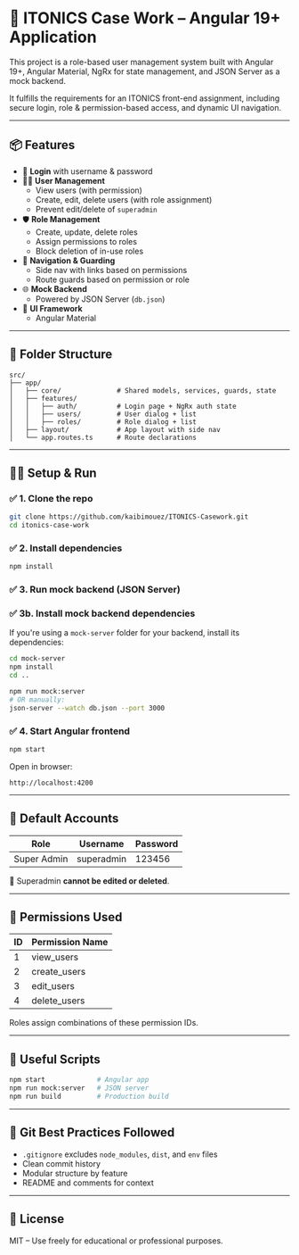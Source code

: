 # 🚀 ITONICS Case Work – Angular 19+ Application

This project is a role-based user management system built with Angular 19+, Angular Material, NgRx for state management, and JSON Server as a mock backend.

It fulfills the requirements for an ITONICS front-end assignment, including secure login, role & permission-based access, and dynamic UI navigation.

---

## 📦 Features

- 🔐 **Login** with username & password
- 🧑‍💼 **User Management**
  - View users (with permission)
  - Create, edit, delete users (with role assignment)
  - Prevent edit/delete of `superadmin`
- 🛡️ **Role Management**
  - Create, update, delete roles
  - Assign permissions to roles
  - Block deletion of in-use roles
- 🧭 **Navigation & Guarding**
  - Side nav with links based on permissions
  - Route guards based on permission or role
- 🌐 **Mock Backend**
  - Powered by JSON Server (`db.json`)
- 🎨 **UI Framework**
  - Angular Material
---

## 📁 Folder Structure

```
src/
├── app/
│   ├── core/              # Shared models, services, guards, state
│   ├── features/
│   │   ├── auth/          # Login page + NgRx auth state
│   │   ├── users/         # User dialog + list
│   │   ├── roles/         # Role dialog + list
│   ├── layout/            # App layout with side nav
│   └── app.routes.ts      # Route declarations
```

---

## 🧑‍💻 Setup & Run

### ✅ 1. Clone the repo

```bash
git clone https://github.com/kaibimouez/ITONICS-Casework.git   
cd itonics-case-work
```

### ✅ 2. Install dependencies

```bash
npm install
```

### ✅ 3. Run mock backend (JSON Server)
### ✅ 3b. Install mock backend dependencies

If you're using a `mock-server` folder for your backend, install its dependencies:

```bash
cd mock-server
npm install
cd ..
```

```bash
npm run mock:server
# OR manually:
json-server --watch db.json --port 3000
```

### ✅ 4. Start Angular frontend

```bash
npm start
```

Open in browser:

```
http://localhost:4200
```

---

## 👤 Default Accounts

| Role        | Username     | Password |
|-------------|--------------|----------|
| Super Admin | superadmin   | 123456   |

🛑 Superadmin **cannot be edited or deleted**.

---

## 📄 Permissions Used

| ID | Permission Name   |
|----|--------------------|
| 1  | view_users         |
| 2  | create_users       |
| 3  | edit_users         |
| 4  | delete_users       |

Roles assign combinations of these permission IDs.

---

## 🧪 Useful Scripts

```bash
npm start             # Angular app
npm run mock:server   # JSON server
npm run build         # Production build
```

---

## 🧹 Git Best Practices Followed

- `.gitignore` excludes `node_modules`, `dist`, and `env` files
- Clean commit history
- Modular structure by feature
- README and comments for context

---

## 📄 License

MIT – Use freely for educational or professional purposes.
